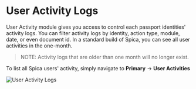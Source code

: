 # User Activity Logs

User Activity module gives you access to control each passport identities' activity logs. You can filter activity logs by identity, action type, module, date, or even document id. In a standard build of Spica, you can see all user activities in the one-month.

> NOTE: Activity logs that are older than one month will no longer exist.

To list all Spica users' activity, simply navigate to **Primary** -> **User Activities**

![User Activity Logs](/img/docs/dashboard/user_activities.png)
